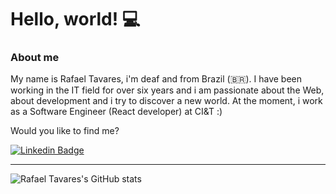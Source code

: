 # Hello, world! 💻

### About me

My name is Rafael Tavares, i'm deaf and from Brazil (🇧🇷). I have been working in the IT field for over six years and i am passionate about the Web, about development and i try to discover a new world. At the moment, i work as a Software Engineer (React developer) at CI&T :)

Would you like to find me?

[![Linkedin Badge](https://img.shields.io/badge/-LinkedIn-blue?style=flat-square&logo=Linkedin&logoColor=white&link=https://www.linkedin.com/in/omariosouto)](https://www.linkedin.com/in/rcttavares)

____

![Rafael Tavares's GitHub stats](https://github-readme-stats.vercel.app/api?username=rcttavares&show_icons=true&theme=dracula)
